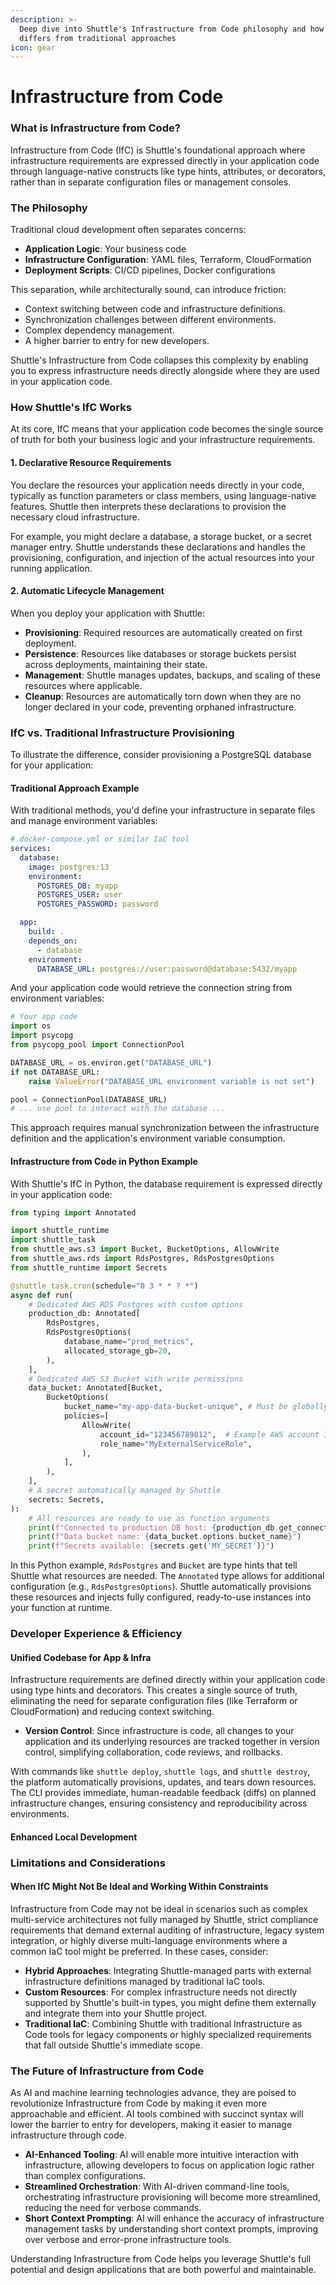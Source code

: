 ```yaml
---
description: >-
  Deep dive into Shuttle's Infrastructure from Code philosophy and how it
  differs from traditional approaches
icon: gear
---
```


# Infrastructure from Code

### What is Infrastructure from Code?

Infrastructure from Code (IfC) is Shuttle's foundational approach where infrastructure requirements are expressed directly in your application code through language-native constructs like type hints, attributes, or decorators, rather than in separate configuration files or management consoles.

### The Philosophy

Traditional cloud development often separates concerns:

* **Application Logic**: Your business code
* **Infrastructure Configuration**: YAML files, Terraform, CloudFormation
* **Deployment Scripts**: CI/CD pipelines, Docker configurations

This separation, while architecturally sound, can introduce friction:

* Context switching between code and infrastructure definitions.
* Synchronization challenges between different environments.
* Complex dependency management.
* A higher barrier to entry for new developers.

Shuttle's Infrastructure from Code collapses this complexity by enabling you to express infrastructure needs directly alongside where they are used in your application code.

### How Shuttle's IfC Works

At its core, IfC means that your application code becomes the single source of truth for both your business logic and your infrastructure requirements.

#### 1. Declarative Resource Requirements

You declare the resources your application needs directly in your code, typically as function parameters or class members, using language-native features. Shuttle then interprets these declarations to provision the necessary cloud infrastructure.

For example, you might declare a database, a storage bucket, or a secret manager entry. Shuttle understands these declarations and handles the provisioning, configuration, and injection of the actual resources into your running application.

#### 2. Automatic Lifecycle Management

When you deploy your application with Shuttle:

* **Provisioning**: Required resources are automatically created on first deployment.
* **Persistence**: Resources like databases or storage buckets persist across deployments, maintaining their state.
* **Management**: Shuttle manages updates, backups, and scaling of these resources where applicable.
* **Cleanup**: Resources are automatically torn down when they are no longer declared in your code, preventing orphaned infrastructure.

### IfC vs. Traditional Infrastructure Provisioning

To illustrate the difference, consider provisioning a PostgreSQL database for your application:

#### Traditional Approach Example

With traditional methods, you'd define your infrastructure in separate files and manage environment variables:

```yaml
# docker-compose.yml or similar IaC tool
services:
  database:
    image: postgres:13
    environment:
      POSTGRES_DB: myapp
      POSTGRES_USER: user
      POSTGRES_PASSWORD: password

  app:
    build: .
    depends_on:
      - database
    environment:
      DATABASE_URL: postgres://user:password@database:5432/myapp
```

And your application code would retrieve the connection string from environment variables:

```python
# Your app code
import os
import psycopg
from psycopg_pool import ConnectionPool

DATABASE_URL = os.environ.get("DATABASE_URL")
if not DATABASE_URL:
    raise ValueError("DATABASE_URL environment variable is not set")

pool = ConnectionPool(DATABASE_URL)
# ... use pool to interact with the database ...
```

This approach requires manual synchronization between the infrastructure definition and the application's environment variable consumption.

#### Infrastructure from Code in Python Example

With Shuttle's IfC in Python, the database requirement is expressed directly in your application code:

```python
from typing import Annotated

import shuttle_runtime
import shuttle_task
from shuttle_aws.s3 import Bucket, BucketOptions, AllowWrite
from shuttle_aws.rds import RdsPostgres, RdsPostgresOptions
from shuttle_runtime import Secrets

@shuttle_task.cron(schedule="0 3 * * ? *")
async def run(
    # Dedicated AWS RDS Postgres with custom options
    production_db: Annotated[
        RdsPostgres,
        RdsPostgresOptions(
            database_name="prod_metrics",
            allocated_storage_gb=20,
        ),
    ],
    # Dedicated AWS S3 Bucket with write permissions
    data_bucket: Annotated[Bucket,
        BucketOptions(
            bucket_name="my-app-data-bucket-unique", # Must be globally unique
            policies=[
                AllowWrite(
                    account_id="123456789012",  # Example AWS account ID
                    role_name="MyExternalServiceRole",
                ),
            ],
        ),
    ],
    # A secret automatically managed by Shuttle
    secrets: Secrets,
):
    # All resources are ready to use as function arguments
    print(f"Connected to production DB host: {production_db.get_connection().dsn}")
    print(f"Data bucket name: {data_bucket.options.bucket_name}")
    print(f"Secrets available: {secrets.get('MY_SECRET')}")
```

In this Python example, `RdsPostgres` and `Bucket` are type hints that tell Shuttle what resources are needed. The `Annotated` type allows for additional configuration (e.g., `RdsPostgresOptions`). Shuttle automatically provisions these resources and injects fully configured, ready-to-use instances into your function at runtime.

### Developer Experience & Efficiency

#### Unified Codebase for App & Infra

Infrastructure requirements are defined directly within your application code using type hints and decorators. This creates a single source of truth, eliminating the need for separate configuration files (like Terraform or CloudFormation) and reducing context switching.

* **Version Control**: Since infrastructure is code, all changes to your application and its underlying resources are tracked together in version control, simplifying collaboration, code reviews, and rollbacks.

With commands like `shuttle deploy`, `shuttle logs`, and `shuttle destroy`, the platform automatically provisions, updates, and tears down resources. The CLI provides immediate, human-readable feedback (diffs) on planned infrastructure changes, ensuring consistency and reproducibility across environments.

#### Enhanced Local Development

### Limitations and Considerations

#### When IfC Might Not Be Ideal and Working Within Constraints

Infrastructure from Code may not be ideal in scenarios such as complex multi-service architectures not fully managed by Shuttle, strict compliance requirements that demand external auditing of infrastructure, legacy system integration, or highly diverse multi-language environments where a common IaC tool might be preferred. In these cases, consider:

* **Hybrid Approaches**: Integrating Shuttle-managed parts with external infrastructure definitions managed by traditional IaC tools.
* **Custom Resources**: For complex infrastructure needs not directly supported by Shuttle's built-in types, you might define them externally and integrate them into your Shuttle project.
* **Traditional IaC**: Combining Shuttle with traditional Infrastructure as Code tools for legacy components or highly specialized requirements that fall outside Shuttle's immediate scope.

### The Future of Infrastructure from Code

As AI and machine learning technologies advance, they are poised to revolutionize Infrastructure from Code by making it even more approachable and efficient. AI tools combined with succinct syntax will lower the barrier to entry for developers, making it easier to manage infrastructure through code.

* **AI-Enhanced Tooling**: AI will enable more intuitive interaction with infrastructure, allowing developers to focus on application logic rather than complex configurations.
* **Streamlined Orchestration**: With AI-driven command-line tools, orchestrating infrastructure provisioning will become more streamlined, reducing the need for verbose commands.
* **Short Context Prompting**: AI will enhance the accuracy of infrastructure management tasks by understanding short context prompts, improving over verbose and error-prone infrastructure tools.

Understanding Infrastructure from Code helps you leverage Shuttle's full potential and design applications that are both powerful and maintainable.
